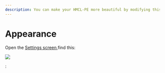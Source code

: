```yaml
---
description: You can make your HMCL-PE more beautiful by modifying this
---
```


# Appearance

Open the [S](../global-game-settings/)[ettings screen](../global-game-settings/),find this:

[![](../../.gitbook/assets/Screenshot\_2022-08-15-14-15-05-86\_d17cc25ab2657fb.jpg)](../global-game-settings/)

:
